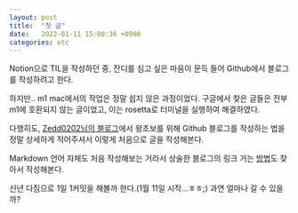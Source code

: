 ```yaml
---
layout: post
title:  "첫 글"
date:   2022-01-11 15:00:36 +0900
categories: etc
---
```

Notion으로 TIL을 작성하던 중, 잔디를 심고 싶은 마음이 문득 들어 Github에서 블로그를 작성하려고 한다.

하지만.. m1 mac에서의 작업은 정말 쉽지 않은 과정이었다. 구글에서 찾은 글들은 전부 m1에 호환되지 않는 글이었고, 이는 rosetta로 터미널을 실행하여 해결하였다.

다행히도, [Zedd0202님의 블로그][ZeddiOS]에서 왕초보를 위해 Github 블로그를 작성하는 법을 정말 상세하게 적어주셔서 이렇게 처음으로 글을 작성해본다.

Markdown 언어 자체도 처음 작성해보는 거라서 상술한 블로그의 링크 거는 [방법][HEE_Devlog]도 찾아서 작성해본다.

신년 다짐으로 1일 1커밋을 해볼까 한다.(1월 11일 시작...ㅎㅎ;) 과연 얼마나 갈 수 있을까?

[ZeddiOS]: https://zeddios.tistory.com/1222
[HEE_Devlog]: https://heestory217.tistory.com/126
